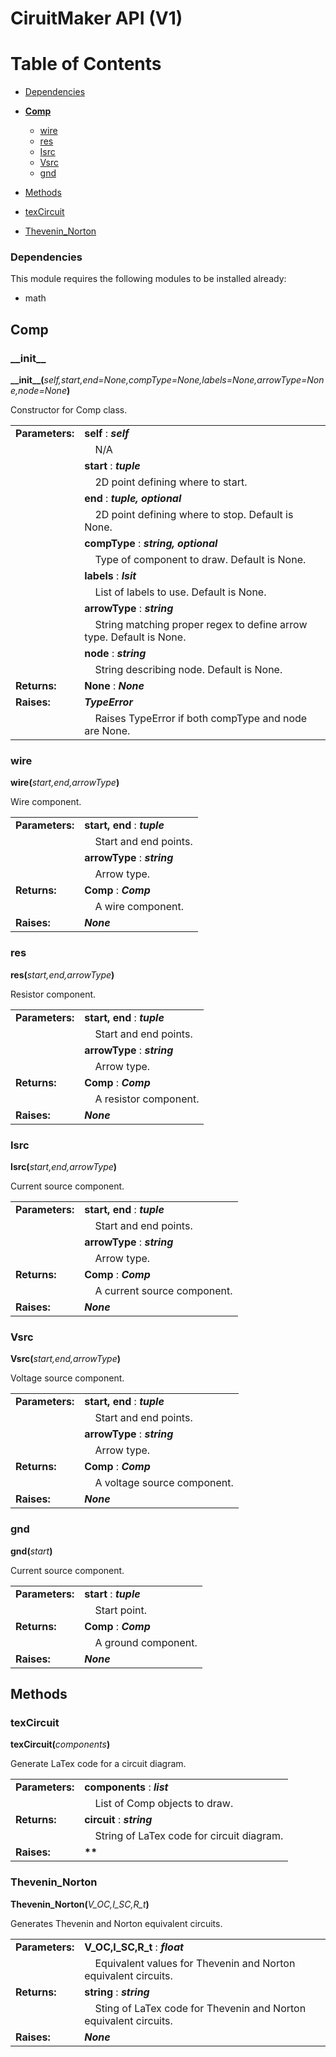 # CiruitMaker API (V1)

# Table of Contents
* [Dependencies](#dependencies)

* **[Comp](#comp)**
	* [wire](#wire)
	* [res](#res)
	* [Isrc](#isrc)
	* [Vsrc](#vsrc)
	* [gnd](#gnd)
* [Methods](#methods)
* [texCircuit](#texcircuit)
* [Thevenin_Norton](#thevenin_norton)

### Dependencies

This module requires the following modules to be installed already:

* math

## Comp

### \_\_init__

**\_\_init__(**_self,start,end=None,compType=None,labels=None,arrowType=None,node=None_**)**

Constructor for Comp class.

|                 |                                     |
|-----------------|-------------------------------------|
| **Parameters:** | **self** : __*self*__ |
| | &nbsp;&nbsp;&nbsp;&nbsp;N/A |
| | **start** : __*tuple*__ |
| | &nbsp;&nbsp;&nbsp;&nbsp;2D point defining where to start. |
| | **end** : __*tuple, optional*__ |
| | &nbsp;&nbsp;&nbsp;&nbsp;2D point defining where to stop. Default is None. |
| | **compType** : __*string, optional*__ |
| | &nbsp;&nbsp;&nbsp;&nbsp;Type of component to draw. Default is None. |
| | **labels** : __*lsit*__ |
| | &nbsp;&nbsp;&nbsp;&nbsp;List of labels to use. Default is None. |
| | **arrowType** : __*string*__ |
| | &nbsp;&nbsp;&nbsp;&nbsp;String matching proper regex to define arrow type. Default is None. |
| | **node** : __*string*__ |
| | &nbsp;&nbsp;&nbsp;&nbsp;String describing node. Default is None. |
| **Returns:** | **None** : __*None*__ |
| **Raises:** | __*TypeError*__ |
| | &nbsp;&nbsp;&nbsp;&nbsp;Raises TypeError if both compType and node are None. |

### wire

**wire(**_start,end,arrowType_**)**

Wire component.

|                 |                                     |
|-----------------|-------------------------------------|
| **Parameters:** | **start, end** : __*tuple*__ |
| | &nbsp;&nbsp;&nbsp;&nbsp;Start and end points. |
| | **arrowType** : __*string*__ |
| | &nbsp;&nbsp;&nbsp;&nbsp;Arrow type. |
| **Returns:** | **Comp** : __*Comp*__ |
| | &nbsp;&nbsp;&nbsp;&nbsp;A wire component. |
| **Raises:** | __*None*__ |

### res

**res(**_start,end,arrowType_**)**

Resistor component.

|                 |                                     |
|-----------------|-------------------------------------|
| **Parameters:** | **start, end** : __*tuple*__ |
| | &nbsp;&nbsp;&nbsp;&nbsp;Start and end points. |
| | **arrowType** : __*string*__ |
| | &nbsp;&nbsp;&nbsp;&nbsp;Arrow type. |
| **Returns:** | **Comp** : __*Comp*__ |
| | &nbsp;&nbsp;&nbsp;&nbsp;A resistor component. |
| **Raises:** | __*None*__ |

### Isrc

**Isrc(**_start,end,arrowType_**)**

Current source component.

|                 |                                     |
|-----------------|-------------------------------------|
| **Parameters:** | **start, end** : __*tuple*__ |
| | &nbsp;&nbsp;&nbsp;&nbsp;Start and end points. |
| | **arrowType** : __*string*__ |
| | &nbsp;&nbsp;&nbsp;&nbsp;Arrow type. |
| **Returns:** | **Comp** : __*Comp*__ |
| | &nbsp;&nbsp;&nbsp;&nbsp;A current source component. |
| **Raises:** | __*None*__ |

### Vsrc

**Vsrc(**_start,end,arrowType_**)**

Voltage source component.

|                 |                                     |
|-----------------|-------------------------------------|
| **Parameters:** | **start, end** : __*tuple*__ |
| | &nbsp;&nbsp;&nbsp;&nbsp;Start and end points. |
| | **arrowType** : __*string*__ |
| | &nbsp;&nbsp;&nbsp;&nbsp;Arrow type. |
| **Returns:** | **Comp** : __*Comp*__ |
| | &nbsp;&nbsp;&nbsp;&nbsp;A voltage source component. |
| **Raises:** | __*None*__ |

### gnd

**gnd(**_start_**)**

Current source component.

|                 |                                     |
|-----------------|-------------------------------------|
| **Parameters:** | **start** : __*tuple*__ |
| | &nbsp;&nbsp;&nbsp;&nbsp;Start point. |
| **Returns:** | **Comp** : __*Comp*__ |
| | &nbsp;&nbsp;&nbsp;&nbsp;A ground component. |
| **Raises:** | __*None*__ |

## Methods

### texCircuit

**texCircuit(**_components_**)**

Generate LaTex code for a circuit diagram.

|                 |                                     |
|-----------------|-------------------------------------|
| **Parameters:** | **components** : __*list*__ |
| | &nbsp;&nbsp;&nbsp;&nbsp;List of Comp objects to draw. |
| **Returns:** | **circuit** : __*string*__ |
| | &nbsp;&nbsp;&nbsp;&nbsp;String of LaTex code for circuit diagram. |
| **Raises:** | __**__ |

### Thevenin_Norton

**Thevenin\_Norton(**_V\_OC,I\_SC,R\_t_**)**

Generates Thevenin and Norton equivalent circuits.

|                 |                                     |
|-----------------|-------------------------------------|
| **Parameters:** | **V_OC,I_SC,R_t** : __*float*__ |
| | &nbsp;&nbsp;&nbsp;&nbsp;Equivalent values for Thevenin and Norton equivalent circuits. |
| **Returns:** | **string** : __*string*__ |
| | &nbsp;&nbsp;&nbsp;&nbsp;Sting of LaTex code for Thevenin and Norton equivalent circuits. |
| **Raises:** | __*None*__ |


